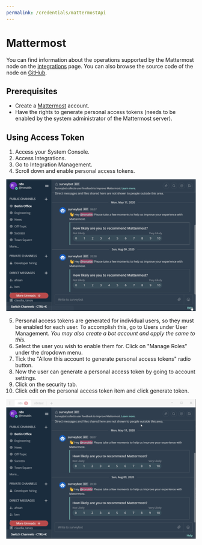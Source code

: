```yaml
---
permalink: /credentials/mattermostApi
---
```


# Mattermost

You can find information about the operations supported by the Mattermost node on the [integrations](https://n8n.io/integrations/n8n-nodes-base.mattermost) page. You can also browse the source code of the node on [GitHub](https://github.com/n8n-io/n8n/tree/master/packages/nodes-base/nodes/Mattermost).

## Prerequisites

- Create a [Mattermost](https://www.mattermost.com/) account.
- Have the rights to generate personal access tokens (needs to be enabled by the system administrator of the Mattermost server).

## Using Access Token
1. Access your System Console.
2. Access Integrations.
3. Go to Integration Management.
4. Scroll down and enable personal access tokens.

![Enabling access token](./enabling-access-token.gif)

5. Personal access tokens are generated for individual users, so they must be enabled for each user. To accomplish this, go to Users under User Management. *You may also create a bot account and apply the same to this.*
6. Select the user you wish to enable them for. Click on "Manage Roles" under the dropdown menu.
7. Tick the "Allow this account to generate personal access tokens" radio button.
8. Now the user can generate a personal access token by going to account settings.
9. Click on the security tab.
10. Click edit on the personal access token item and click generate token.

![Generating Personal Access Token](./generating-personal-access-token.gif)
